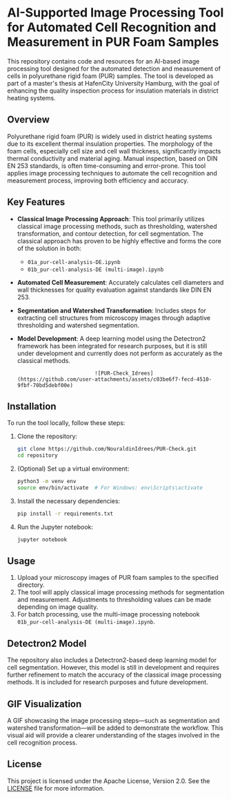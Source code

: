 # AI-Supported Image Processing Tool for Automated Cell Recognition and Measurement in PUR Foam Samples

This repository contains code and resources for an AI-based image processing tool designed for the automated detection and measurement of cells in polyurethane rigid foam (PUR) samples. The tool is developed as part of a master's thesis at HafenCity University Hamburg, with the goal of enhancing the quality inspection process for insulation materials in district heating systems.

## Overview

Polyurethane rigid foam (PUR) is widely used in district heating systems due to its excellent thermal insulation properties. The morphology of the foam cells, especially cell size and cell wall thickness, significantly impacts thermal conductivity and material aging. Manual inspection, based on DIN EN 253 standards, is often time-consuming and error-prone. This tool applies image processing techniques to automate the cell recognition and measurement process, improving both efficiency and accuracy.

## Key Features

- **Classical Image Processing Approach**: This tool primarily utilizes classical image processing methods, such as thresholding, watershed transformation, and contour detection, for cell segmentation. The classical approach has proven to be highly effective and forms the core of the solution in both:
  - `01a_pur-cell-analysis-DE.ipynb`
  - `01b_pur-cell-analysis-DE (multi-image).ipynb`
- **Automated Cell Measurement**: Accurately calculates cell diameters and wall thicknesses for quality evaluation against standards like DIN EN 253.
- **Segmentation and Watershed Transformation**: Includes steps for extracting cell structures from microscopy images through adaptive thresholding and watershed segmentation.
- **Model Development**: A deep learning model using the Detectron2 framework has been integrated for research purposes, but it is still under development and currently does not perform as accurately as the classical methods.

                               ![PUR-Check_Idrees](https://github.com/user-attachments/assets/c03be6f7-fecd-4510-9fbf-70bd5debf00e)


## Installation

To run the tool locally, follow these steps:

1. Clone the repository:
   ```bash
   git clone https://github.com/NouraldinIdrees/PUR-Check.git
   cd repository
   ```

2. (Optional) Set up a virtual environment:
   ```bash
   python3 -m venv env
   source env/bin/activate  # For Windows: env\Scripts\activate
   ```

3. Install the necessary dependencies:
   ```bash
   pip install -r requirements.txt
   ```

4. Run the Jupyter notebook:
   ```bash
   jupyter notebook
   ```

## Usage

1. Upload your microscopy images of PUR foam samples to the specified directory.
2. The tool will apply classical image processing methods for segmentation and measurement. Adjustments to thresholding values can be made depending on image quality.
3. For batch processing, use the multi-image processing notebook `01b_pur-cell-analysis-DE (multi-image).ipynb`.

## Detectron2 Model

The repository also includes a Detectron2-based deep learning model for cell segmentation. However, this model is still in development and requires further refinement to match the accuracy of the classical image processing methods. It is included for research purposes and future development.

## GIF Visualization

A GIF showcasing the image processing steps—such as segmentation and watershed transformation—will be added to demonstrate the workflow. This visual aid will provide a clearer understanding of the stages involved in the cell recognition process.

## License

This project is licensed under the Apache License, Version 2.0. See the [LICENSE](LICENSE) file for more information.
